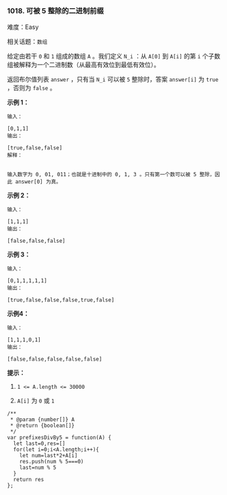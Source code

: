 ### 1018. 可被 5 整除的二进制前缀

难度：Easy

相关话题：`数组`

给定由若干 `0` 和 `1` 组成的数组  `A` 。我们定义 `N_i` ：从 `A[0]`  到 `A[i]` 的第  `i` 个子数组被解释为一个二进制数（从最高有效位到最低有效位）。



返回布尔值列表 `answer` ，只有当 `N_i` 可以被  `5` 整除时，答案 `answer[i]`  为 `true` ，否则为  `false` 。







**示例 1：** 



```
输入：

[0,1,1]
输出：

[true,false,false]
解释：


输入数字为 0, 01, 011；也就是十进制中的 0, 1, 3 。只有第一个数可以被 5 整除，因此 answer[0] 为真。
```


**示例 2：** 



```
输入：

[1,1,1]
输出：

[false,false,false]
```


**示例 3：** 



```
输入：

[0,1,1,1,1,1]
输出：

[true,false,false,false,true,false]
```


**示例4：** 



```
输入：

[1,1,1,0,1]
输出：

[false,false,false,false,false]
```






**提示：** 




1.  `1 <= A.length <= 30000` 

2.  `A[i]`  为 `0` 或 `1` 




```
/**
 * @param {number[]} A
 * @return {boolean[]}
 */
var prefixesDivBy5 = function(A) {
  let last=0,res=[]
  for(let i=0;i<A.length;i++){
    let num=last*2+A[i]
    res.push(num % 5===0)
    last=num % 5
  }
  return res
};
```

